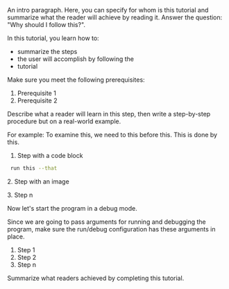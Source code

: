 [//]: # (title: Tutorial3)

[comment]: # (Tutorials are learning-oriented articles that help user to go
    through a process and achieve a deliverable.)

An intro paragraph.
Here, you can specify for whom is this tutorial and summarize what the reader will achieve by reading it.
Answer the question: "Why should I follow this?".

[comment]: # (Provide a short outline for the tutorial.)
In this tutorial, you learn how to:
* summarize the steps
* the user will accomplish by following the
* tutorial

[comment]: # (A good practice is to state which prerequisite knowledge or actions the user needs to
accomplish to complete the task.)

Make sure you meet the following prerequisites:
1. Prerequisite 1
2. Prerequisite 2


Describe what a reader will learn in this step,
then write a step-by-step procedure but on a real-world example.

For example: To examine this, we need to this before this. This is done by this.

1. Step with a code block
```bash
 run this --that
```
[//]: # (Change the src attribute of the image below to the local file from the /images folder of the project)
2. Step with an image

[//]: # (   ![]&#40;../images/sample-image.png&#41;)
3. Step n


Now let's start the program in a debug mode.

Since we are going to pass arguments for running and debugging the program, make sure the run/debug
configuration has these arguments in place.

1. Step 1
2. Step 2
3. Step n


Summarize what readers achieved by completing this tutorial.

<seealso>
<!--Give some related links to how-to articles-->
</seealso>